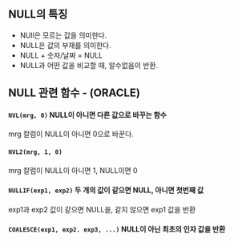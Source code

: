 ## NULL의 특징

- NUll은 모르는 값을 의미한다.
- NULL은 값의 부재를 의미한다.
- NULL + 숫자/날짜 = NULL
- NULL과 어떤 값을 비교할 때, 알수없음이 반환.

## NULL 관련 함수 - (ORACLE)

#### `NVL(mrg, 0)` NULL이 아니면 다른 값으로 바꾸는 함수

mrg 칼럼이 NULL이 아니면 0으로 바꾼다.

#### `NVL2(mrg, 1, 0)`

mrg 칼럼이 NULL이 아니면 1, NULL이면 0

#### `NULLIF(exp1, exp2)` 두 개의 값이 같으면 NULL, 아니면 첫번째 값

exp1과 exp2 값이 같으면 NULL을, 같지 않으면 exp1 값을 반환

#### `COALESCE(exp1, exp2. exp3, ...)` NULL이 아닌 최초의 인자 값을 반환
